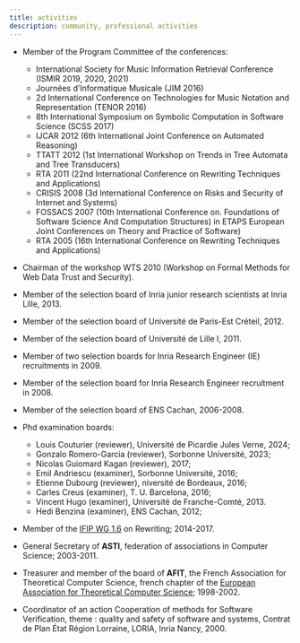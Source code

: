 ```yaml
---
title: activities
description: community, professional activities
---
```


* Member of the Program Committee of the conferences:
  * International Society for Music Information Retrieval Conference  (ISMIR 2019, 2020, 2021)
  * Journées d’Informatique Musicale (JIM 2016)
  * 2d International Conference on Technologies for Music Notation and Representation (TENOR 2016)
  * 8th International Symposium on Symbolic Computation in Software Science (SCSS 2017) 
  * IJCAR 2012 (6th International Joint Conference on Automated Reasoning)
  * TTATT 2012 (1st International Workshop on Trends in Tree Automata and Tree Transducers)
  * RTA 2011 (22nd International Conference on Rewriting Techniques and Applications)
  * CRISIS 2008 (3d International Conference on Risks and Security of Internet and Systems)
  * FOSSACS 2007 (10th International Conference on. Foundations of Software Science And Computation Structures) in ETAPS European Joint Conferences on Theory and Practice of Software)
  * RTA 2005 (16th International Conference on Rewriting Techniques and Applications)
  
* Chairman of the workshop WTS 2010 (Workshop on Formal Methods for Web Data Trust and Security). 

* Member of the selection board of Inria junior research scientists at Inria Lille, 2013.
* Member of the selection board of Université de Paris-Est Créteil, 2012.
* Member of the selection board of Université de Lille I, 2011.
* Member of two selection boards for Inria Research Engineer (IE) recruitments in 2009.
* Member of the selection board for Inria Research Engineer recruitment in 2008.
* Member of the selection board of ENS Cachan, 2006-2008.


* Phd examination boards:
  
  * Louis Couturier (reviewer), Université de Picardie Jules Verne, 2024;
  * Gonzalo Romero-Garcia (reviewer), Sorbonne Université, 2023;
  * Nicolas Guiomard Kagan (reviewer), 2017;
  * Emil Andriescu  (examiner), Sorbonne Université, 2016;
  * Etienne Dubourg (reviewer), niversité de Bordeaux, 2016;
  * Carles Creus (examiner), T. U. Barcelona, 2016;
  * Vincent Hugo  (examiner), Université de Franche-Comté, 2013.
  * Hedi Benzina  (examiner), ENS Cachan, 2012;
  
* Member of the [IFIP WG 1.6](http://cbr.uibk.ac.at/ifip-wg1.6/) on Rewriting; 2014-2017.
* General Secretary of **ASTI**, federation of associations in Computer Science; 2003-2011.
* Treasurer and member of the board of **AFIT**, the French Association for Theoretical Computer Science, french chapter of the [European Association for Theoretical Computer Science](http://eatcs.org); 1998-2002.

* Coordinator of an action Cooperation of methods for Software Verification, theme : quality and safety of software and systems, Contrat de Plan État Région Lorraine, LORIA, Inria Nancy, 2000.
